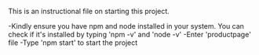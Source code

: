 This is an instructional file on starting this project. 

-Kindly ensure you have npm and node installed in your system. You can check if it's installed by typing 'npm -v' and 'node -v'
-Enter 'productpage' file
-Type 'npm start' to start the project
